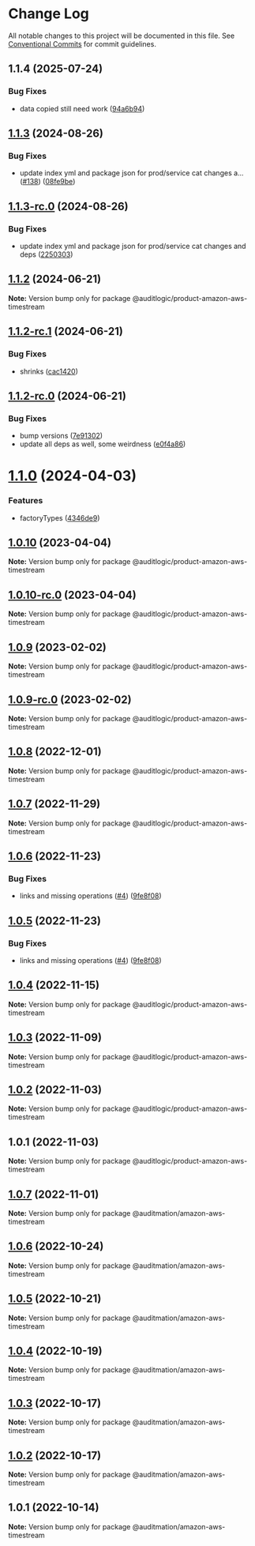 # Change Log

All notable changes to this project will be documented in this file.
See [Conventional Commits](https://conventionalcommits.org) for commit guidelines.

## 1.1.4 (2025-07-24)


### Bug Fixes

* data copied still need work ([94a6b94](https://github.com/zerobias-org/product/commit/94a6b942fb0516367548599d739529536132755a))





## [1.1.3](https://github.com/auditlogic/product/compare/@auditlogic/product-amazon-aws-timestream@1.1.2...@auditlogic/product-amazon-aws-timestream@1.1.3) (2024-08-26)


### Bug Fixes

* update index yml and package json for prod/service cat changes a… ([#138](https://github.com/auditlogic/product/issues/138)) ([08fe9be](https://github.com/auditlogic/product/commit/08fe9beb1c8457462a19bc69caa02e6212d97e1a))





## [1.1.3-rc.0](https://github.com/auditlogic/product/compare/@auditlogic/product-amazon-aws-timestream@1.1.2...@auditlogic/product-amazon-aws-timestream@1.1.3-rc.0) (2024-08-26)


### Bug Fixes

* update index yml and package json for prod/service cat changes and deps ([2250303](https://github.com/auditlogic/product/commit/225030363a363608240135b7ebed386b28f01e4b))





## [1.1.2](https://github.com/auditlogic/product/compare/@auditlogic/product-amazon-aws-timestream@1.1.2-rc.1...@auditlogic/product-amazon-aws-timestream@1.1.2) (2024-06-21)

**Note:** Version bump only for package @auditlogic/product-amazon-aws-timestream





## [1.1.2-rc.1](https://github.com/auditlogic/product/compare/@auditlogic/product-amazon-aws-timestream@1.1.2-rc.0...@auditlogic/product-amazon-aws-timestream@1.1.2-rc.1) (2024-06-21)


### Bug Fixes

* shrinks ([cac1420](https://github.com/auditlogic/product/commit/cac14200fefcd8183ab69fe89a47bd3f70f563e9))





## [1.1.2-rc.0](https://github.com/auditlogic/product/compare/@auditlogic/product-amazon-aws-timestream@1.1.0...@auditlogic/product-amazon-aws-timestream@1.1.2-rc.0) (2024-06-21)


### Bug Fixes

* bump versions ([7e91302](https://github.com/auditlogic/product/commit/7e913023b8b312150ed7762c32fbbe616be71de5))
* update all deps as well, some weirdness ([e0f4a86](https://github.com/auditlogic/product/commit/e0f4a864714e2d3de6bbf3da014d5312fe53be2f))





# [1.1.0](https://github.com/auditlogic/product/compare/@auditlogic/product-amazon-aws-timestream@1.0.10...@auditlogic/product-amazon-aws-timestream@1.1.0) (2024-04-03)


### Features

* factoryTypes ([4346de9](https://github.com/auditlogic/product/commit/4346de92693aee892fccf725338ffc7b80ab182b))





## [1.0.10](https://github.com/auditlogic/product/compare/@auditlogic/product-amazon-aws-timestream@1.0.9...@auditlogic/product-amazon-aws-timestream@1.0.10) (2023-04-04)

**Note:** Version bump only for package @auditlogic/product-amazon-aws-timestream





## [1.0.10-rc.0](https://github.com/auditlogic/product/compare/@auditlogic/product-amazon-aws-timestream@1.0.9...@auditlogic/product-amazon-aws-timestream@1.0.10-rc.0) (2023-04-04)

**Note:** Version bump only for package @auditlogic/product-amazon-aws-timestream





## [1.0.9](https://github.com/auditlogic/product/compare/@auditlogic/product-amazon-aws-timestream@1.0.8...@auditlogic/product-amazon-aws-timestream@1.0.9) (2023-02-02)

**Note:** Version bump only for package @auditlogic/product-amazon-aws-timestream





## [1.0.9-rc.0](https://github.com/auditlogic/product/compare/@auditlogic/product-amazon-aws-timestream@1.0.8...@auditlogic/product-amazon-aws-timestream@1.0.9-rc.0) (2023-02-02)

**Note:** Version bump only for package @auditlogic/product-amazon-aws-timestream





## [1.0.8](https://github.com/auditlogic/product/compare/@auditlogic/product-amazon-aws-timestream@1.0.7...@auditlogic/product-amazon-aws-timestream@1.0.8) (2022-12-01)

**Note:** Version bump only for package @auditlogic/product-amazon-aws-timestream





## [1.0.7](https://github.com/auditlogic/product/compare/@auditlogic/product-amazon-aws-timestream@1.0.6...@auditlogic/product-amazon-aws-timestream@1.0.7) (2022-11-29)

**Note:** Version bump only for package @auditlogic/product-amazon-aws-timestream





## [1.0.6](https://github.com/auditlogic/product/compare/@auditlogic/product-amazon-aws-timestream@1.0.4...@auditlogic/product-amazon-aws-timestream@1.0.6) (2022-11-23)


### Bug Fixes

* links and missing operations ([#4](https://github.com/auditlogic/product/issues/4)) ([9fe8f08](https://github.com/auditlogic/product/commit/9fe8f08fe7c57fdb79f991ac35bd6ac2e7dcad38))





## [1.0.5](https://github.com/auditlogic/product/compare/@auditlogic/product-amazon-aws-timestream@1.0.4...@auditlogic/product-amazon-aws-timestream@1.0.5) (2022-11-23)


### Bug Fixes

* links and missing operations ([#4](https://github.com/auditlogic/product/issues/4)) ([9fe8f08](https://github.com/auditlogic/product/commit/9fe8f08fe7c57fdb79f991ac35bd6ac2e7dcad38))





## [1.0.4](https://github.com/auditlogic/product/compare/@auditlogic/product-amazon-aws-timestream@1.0.3...@auditlogic/product-amazon-aws-timestream@1.0.4) (2022-11-15)

**Note:** Version bump only for package @auditlogic/product-amazon-aws-timestream





## [1.0.3](https://github.com/auditlogic/product/compare/@auditlogic/product-amazon-aws-timestream@1.0.2...@auditlogic/product-amazon-aws-timestream@1.0.3) (2022-11-09)

**Note:** Version bump only for package @auditlogic/product-amazon-aws-timestream





## [1.0.2](https://github.com/auditlogic/product/compare/@auditlogic/product-amazon-aws-timestream@1.0.1...@auditlogic/product-amazon-aws-timestream@1.0.2) (2022-11-03)

**Note:** Version bump only for package @auditlogic/product-amazon-aws-timestream





## 1.0.1 (2022-11-03)

**Note:** Version bump only for package @auditlogic/product-amazon-aws-timestream





## [1.0.7](https://github.com/auditmation/store-content/compare/@auditmation/amazon-aws-timestream@1.0.6...@auditmation/amazon-aws-timestream@1.0.7) (2022-11-01)

**Note:** Version bump only for package @auditmation/amazon-aws-timestream





## [1.0.6](https://github.com/auditmation/store-content/compare/@auditmation/amazon-aws-timestream@1.0.5...@auditmation/amazon-aws-timestream@1.0.6) (2022-10-24)

**Note:** Version bump only for package @auditmation/amazon-aws-timestream





## [1.0.5](https://github.com/auditmation/store-content/compare/@auditmation/amazon-aws-timestream@1.0.4...@auditmation/amazon-aws-timestream@1.0.5) (2022-10-21)

**Note:** Version bump only for package @auditmation/amazon-aws-timestream





## [1.0.4](https://github.com/auditmation/store-content/compare/@auditmation/amazon-aws-timestream@1.0.3...@auditmation/amazon-aws-timestream@1.0.4) (2022-10-19)

**Note:** Version bump only for package @auditmation/amazon-aws-timestream





## [1.0.3](https://github.com/auditmation/store-content/compare/@auditmation/amazon-aws-timestream@1.0.2...@auditmation/amazon-aws-timestream@1.0.3) (2022-10-17)

**Note:** Version bump only for package @auditmation/amazon-aws-timestream





## [1.0.2](https://github.com/auditmation/store-content/compare/@auditmation/amazon-aws-timestream@1.0.1...@auditmation/amazon-aws-timestream@1.0.2) (2022-10-17)

**Note:** Version bump only for package @auditmation/amazon-aws-timestream





## 1.0.1 (2022-10-14)

**Note:** Version bump only for package @auditmation/amazon-aws-timestream

